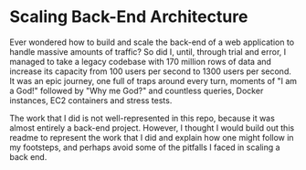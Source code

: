 # Scaling Back-End Architecture

Ever wondered how to build and scale the back-end of a web application to handle massive amounts of traffic? So did I, until, through trial and error, I managed to take a legacy codebase with 170 million rows of data and increase its capacity from 100 users per second to 1300 users per second. It was an epic journey, one full of traps around every turn, moments of "I am a God!" followed by "Why me God?" and countless queries, Docker instances, EC2 containers and stress tests.

The work that I did is not well-represented in this repo, because it was almost entirely a back-end project. However, I thought I would build out this readme to represent the work that I did and explain how one might follow in my footsteps, and perhaps avoid some of the pitfalls I faced in scaling a back end.
